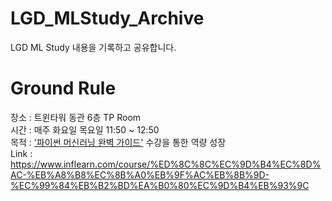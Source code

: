 # LGD_MLStudy_Archive
LGD ML Study 내용을 기록하고 공유합니다.

# Ground Rule

장소 : 트윈타워 동관 6층 TP Room <br>
시간 : 매주 화요일 목요일 11:50 ~ 12:50 <br>
목적 : ['파이썬 머신러닝 완벽 가이드'](https://www.inflearn.com/course/%ED%8C%8C%EC%9D%B4%EC%8D%AC-%EB%A8%B8%EC%8B%A0%EB%9F%AC%EB%8B%9D-%EC%99%84%EB%B2%BD%EA%B0%80%EC%9D%B4%EB%93%9C) 수강을 통한 역량 성장<br>
Link : <https://www.inflearn.com/course/%ED%8C%8C%EC%9D%B4%EC%8D%AC-%EB%A8%B8%EC%8B%A0%EB%9F%AC%EB%8B%9D-%EC%99%84%EB%B2%BD%EA%B0%80%EC%9D%B4%EB%93%9C> <br>

